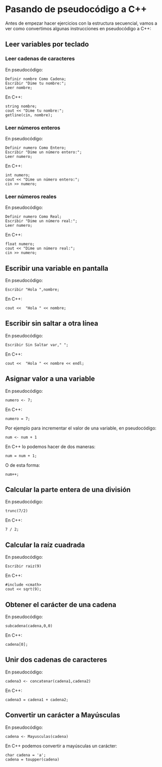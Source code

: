 # Pasando de pseudocódigo a C++

Antes de empezar hacer ejercicios con la estructura secuencial, vamos a ver como convertimos algunas instrucciones en pseudocódigo a C++:

## Leer variables por teclado

### Leer cadenas de caracteres

En pseudocódigo:

    Definir nombre Como Cadena;
	Escribir "Dime tu nombre:";
    Leer nombre;

En C++:

    string nombre;
    cout << "Dime tu nombre:";
	getline(cin, nombre);

### Leer números enteros

En pseudocódigo:

    Definir numero Como Entero;
	Escribir "Dime un número entero:";
    Leer numero;

En C++:

    int numero;
    cout << "Dime un número entero:";
	cin >> numero;

### Leer números reales

En pseudocódigo:

    Definir numero Como Real;
	Escribir "Dime un número real:";
    Leer numero;

En C++:

    float numero;
    cout << "Dime un número real:";
	cin >> numero;

## Escribir una variable en pantalla

En pseudocódigo:

    Escribir "Hola ",nombre;

En C++:

    cout <<  "Hola " << nombre;

## Escribir sin saltar a otra línea

En pseudocódigo:

    Escribir Sin Saltar var," ";

En C++:

    cout <<  "Hola " << nombre << endl;


## Asignar valor a una variable

En pseudocódigo:

    numero <- 7;

En C++:

    numero = 7;

Por ejemplo para incrementar el valor de una variable, en pseudocódigo:

    num <- num + 1

En C++ lo podemos hacer de dos maneras:

    num = num + 1;

O de esta forma:

    num++;

## Calcular la parte entera de una división

En pseudocódigo:

    trunc(7/2)

En C++:

    7 / 2;

## Calcular la raíz cuadrada

En pseudocódigo:

    Escribir raiz(9)

En C++:

    #include <cmath>
    cout << sqrt(9);

## Obtener el carácter de una cadena

En pseudocódigo:

    subcadena(cadena,0,0)

En C++:

    cadena[0];

## Unir dos cadenas de caracteres

En pseudocódigo:

    cadena3 <- concatenar(cadena1,cadena2)

En C++:

    cadena3 = cadena1 + cadena2;

## Convertir un carácter a Mayúsculas

En pseudocódigo:

    cadena <- Mayusculas(cadena)

En C++ podemos convertir a mayúsculas un carácter:

    char cadena = 'a';
    cadena = toupper(cadena)
